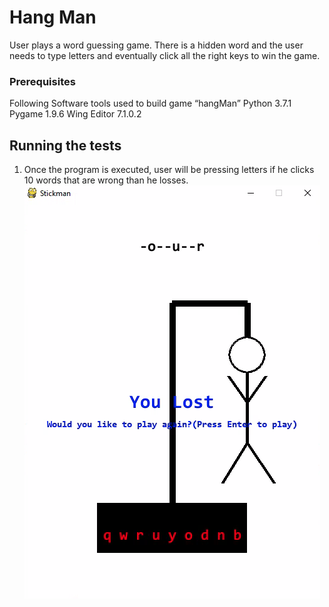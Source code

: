 # Hang Man
User plays a word guessing game. There is a hidden word and the user needs to type letters and eventually click all the right keys to win the game. 
### Prerequisites
Following Software tools used to build game “hangMan”
Python 3.7.1
Pygame 1.9.6
Wing Editor 7.1.0.2

## Running the tests
1. Once the program is executed, user will be pressing letters if he clicks 10 words that are wrong than he losses.
![](https://github.com/amitvapal/hangMan/blob/master/stickman_pic.png)
